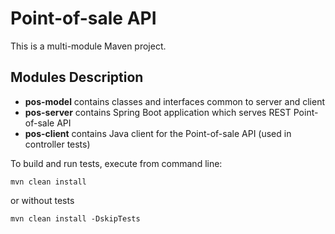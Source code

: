 # Point-of-sale API

This is a multi-module Maven project.

## Modules Description

 - **pos-model** contains classes and interfaces common to server and client
 - **pos-server** contains Spring Boot application which serves REST Point-of-sale API
 - **pos-client** contains Java client for the Point-of-sale API (used in controller tests)
 
To build and run tests, execute from command line:

```shell
mvn clean install
```

or without tests

```shell
mvn clean install -DskipTests
```
